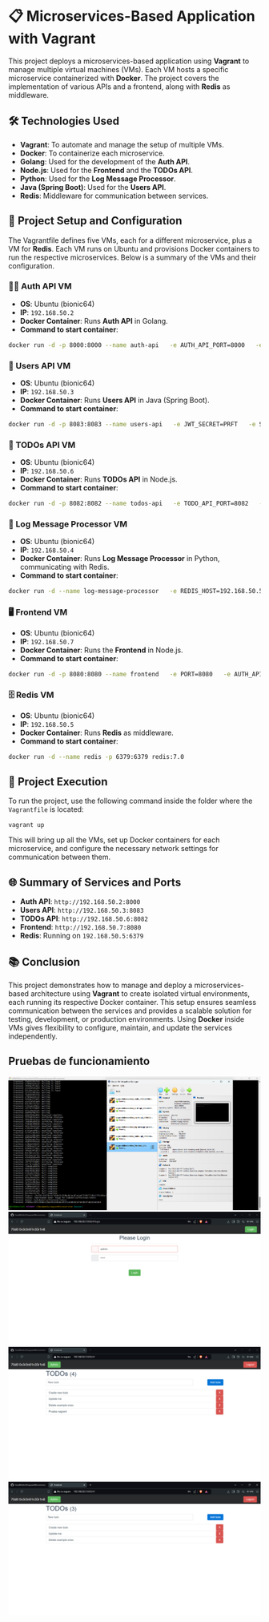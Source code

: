 
# 📋 Microservices-Based Application with Vagrant

This project deploys a microservices-based application using **Vagrant** to manage multiple virtual machines (VMs). Each VM hosts a specific microservice containerized with **Docker**. The project covers the implementation of various APIs and a frontend, along with **Redis** as middleware. 

## 🛠️ Technologies Used

- **Vagrant**: To automate and manage the setup of multiple VMs.
- **Docker**: To containerize each microservice.
- **Golang**: Used for the development of the **Auth API**.
- **Node.js**: Used for the **Frontend** and the **TODOs API**.
- **Python**: Used for the **Log Message Processor**.
- **Java (Spring Boot)**: Used for the **Users API**.
- **Redis**: Middleware for communication between services.

## 🔨 Project Setup and Configuration

The Vagrantfile defines five VMs, each for a different microservice, plus a VM for **Redis**. Each VM runs on Ubuntu and provisions Docker containers to run the respective microservices. Below is a summary of the VMs and their configuration.

### 🧑‍💻 Auth API VM

- **OS**: Ubuntu (bionic64)
- **IP**: `192.168.50.2`
- **Docker Container**: Runs **Auth API** in Golang.
- **Command to start container**:

```sh
docker run -d -p 8000:8000 --name auth-api   -e AUTH_API_PORT=8000   -e USERS_API_ADDRESS=http://192.168.50.3:8083   -e JWT_SECRET=PRFT   kubemolta/auth-api
```

### 👤 Users API VM

- **OS**: Ubuntu (bionic64)
- **IP**: `192.168.50.3`
- **Docker Container**: Runs **Users API** in Java (Spring Boot).
- **Command to start container**:

```sh
docker run -d -p 8083:8083 --name users-api   -e JWT_SECRET=PRFT   -e SERVER_PORT=8083   kubemolta/users-api
```

### 📝 TODOs API VM

- **OS**: Ubuntu (bionic64)
- **IP**: `192.168.50.6`
- **Docker Container**: Runs **TODOs API** in Node.js.
- **Command to start container**:

```sh
docker run -d -p 8082:8082 --name todos-api   -e TODO_API_PORT=8082   -e JWT_SECRET=PRFT   -e REDIS_HOST=192.168.50.5   -e REDIS_PORT=6379   -e REDIS_CHANNEL=log_channel   kubemolta/todos-api
```

### 💬 Log Message Processor VM

- **OS**: Ubuntu (bionic64)
- **IP**: `192.168.50.4`
- **Docker Container**: Runs **Log Message Processor** in Python, communicating with Redis.
- **Command to start container**:

```sh
docker run -d --name log-message-processor   -e REDIS_HOST=192.168.50.5   -e REDIS_PORT=6379   -e REDIS_CHANNEL=log_channel   kubemolta/log-message-processor
```

### 🖥️ Frontend VM

- **OS**: Ubuntu (bionic64)
- **IP**: `192.168.50.7`
- **Docker Container**: Runs the **Frontend** in Node.js.
- **Command to start container**:

```sh
docker run -d -p 8080:8080 --name frontend   -e PORT=8080   -e AUTH_API_ADDRESS=http://192.168.50.2:8000   -e TODOS_API_ADDRESS=http://192.168.50.6:8082   kubemolta/frontend
```

### 🗄️ Redis VM

- **OS**: Ubuntu (bionic64)
- **IP**: `192.168.50.5`
- **Docker Container**: Runs **Redis** as middleware.
- **Command to start container**:

```sh
docker run -d --name redis -p 6379:6379 redis:7.0
```

## 🚀 Project Execution

To run the project, use the following command inside the folder where the `Vagrantfile` is located:

```
vagrant up
```

This will bring up all the VMs, set up Docker containers for each microservice, and configure the necessary network settings for communication between them.

## 🌐 Summary of Services and Ports

- **Auth API**: `http://192.168.50.2:8000`
- **Users API**: `http://192.168.50.3:8083`
- **TODOs API**: `http://192.168.50.6:8082`
- **Frontend**: `http://192.168.50.7:8080`
- **Redis**: Running on `192.168.50.5:6379`

## 📚 Conclusion

This project demonstrates how to manage and deploy a microservices-based architecture using **Vagrant** to create isolated virtual environments, each running its respective Docker container. This setup ensures seamless communication between the services and provides a scalable solution for testing, development, or production environments. Using **Docker** inside VMs gives flexibility to configure, maintain, and update the services independently.

## Pruebas de funcionamiento
![Prueba máquinas corriendo](img/PRUEBAMAQUINASCORRIENDO.png)
![Prueba login](img/PRUEBALOGIN.png)
![Prueba agregar todo](img/PRUEBAAGREGARTODO.png)
![Prueba eliminación todo](img/PRUEBAELIMINACIONTODO.png)



